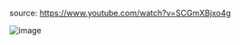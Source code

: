 source: https://www.youtube.com/watch?v=SCGmXBjxo4g

![image](https://github.com/suhuf/assembly_notes/assets/105312929/86dcd586-0ee2-418e-affc-bf600d97cc18)


